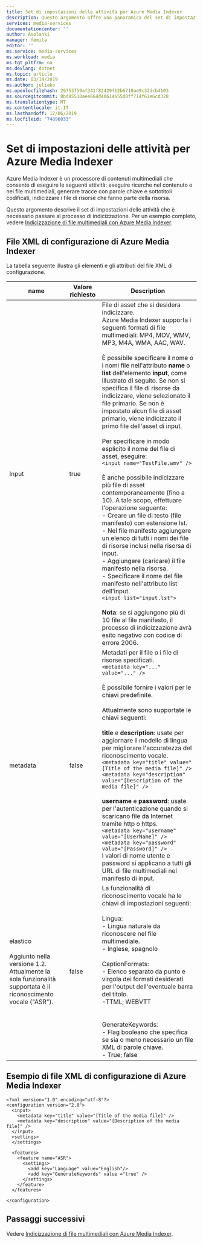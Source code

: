 ```yaml
---
title: Set di impostazioni delle attività per Azure Media Indexer
description: Questo argomento offre una panoramica del set di impostazioni delle attività per servizi multimediali di Azure Media Indexer.
services: media-services
documentationcenter: ''
author: Asolanki
manager: femila
editor: ''
ms.service: media-services
ms.workload: media
ms.tgt_pltfrm: na
ms.devlang: dotnet
ms.topic: article
ms.date: 03/14/2019
ms.author: juliako
ms.openlocfilehash: 29753759af341f82429f12b6710ae9c32dcb4103
ms.sourcegitcommit: 8bd85510aee664d40614655d0ff714f61e6cd328
ms.translationtype: MT
ms.contentlocale: it-IT
ms.lasthandoff: 12/06/2019
ms.locfileid: "74896033"
---
```

# <a name="task-preset-for-azure-media-indexer"></a>Set di impostazioni delle attività per Azure Media Indexer 

Azure Media Indexer è un processore di contenuti multimediali che consente di eseguire le seguenti attività: eseguire ricerche nel contenuto e nei file multimediali, generare tracce con parole chiave e sottotitoli codificati, indicizzare i file di risorse che fanno parte della risorsa.

Questo argomento descrive il set di impostazioni delle attività che è necessario passare al processo di indicizzazione. Per un esempio completo, vedere [Indicizzazione di file multimediali con Azure Media Indexer](media-services-index-content.md).

## <a name="azure-media-indexer-configuration-xml"></a>File XML di configurazione di Azure Media Indexer

La tabella seguente illustra gli elementi e gli attributi del file XML di configurazione.

|name|Valore richiesto|Description|
|---|---|---|
|Input|true|File di asset che si desidera indicizzare.<br/>Azure Media Indexer supporta i seguenti formati di file multimediali: MP4, MOV, WMV, MP3, M4A, WMA, AAC, WAV. <br/><br/>È possibile specificare il nome o i nomi file nell'attributo **name** o **list** dell'elemento **input**, come illustrato di seguito. Se non si specifica il file di risorse da indicizzare, viene selezionato il file primario. Se non è impostato alcun file di asset primario, viene indicizzato il primo file dell'asset di input.<br/><br/>Per specificare in modo esplicito il nome del file di asset, eseguire:<br/>```<input name="TestFile.wmv" />```<br/><br/>È anche possibile indicizzare più file di asset contemporaneamente (fino a 10). A tale scopo, effettuare l'operazione seguente:<br/>- Creare un file di testo (file manifesto) con estensione lst.<br/>- Nel file manifesto aggiungere un elenco di tutti i nomi dei file di risorse inclusi nella risorsa di input.<br/>- Aggiungere (caricare) il file manifesto nella risorsa.<br/>- Specificare il nome del file manifesto nell'attributo list dell'input.<br/>```<input list="input.lst">```<br/><br/>**Nota**: se si aggiungono più di 10 file al file manifesto, il processo di indicizzazione avrà esito negativo con codice di errore 2006.|
|metadata|false|Metadati per il file o i file di risorse specificati.<br/>```<metadata key="..." value="..." />```<br/><br/>È possibile fornire i valori per le chiavi predefinite. <br/><br/>Attualmente sono supportate le chiavi seguenti:<br/><br/>**title** e **description**: usate per aggiornare il modello di lingua per migliorare l'accuratezza del riconoscimento vocale.<br/>```<metadata key="title" value="[Title of the media file]" /><metadata key="description" value="[Description of the media file]" />```<br/><br/>**username** e **password**: usate per l'autenticazione quando si scaricano file da Internet tramite http o https.<br/>```<metadata key="username" value="[UserName]" /><metadata key="password" value="[Password]" />```<br/>I valori di nome utente e password si applicano a tutti gli URL di file multimediali nel manifesto di input.|
|elastico<br/><br/>Aggiunto nella versione 1.2. Attualmente la sola funzionalità supportata è il riconoscimento vocale ("ASR").|false|La funzionalità di riconoscimento vocale ha le chiavi di impostazioni seguenti:<br/><br/>Lingua:<br/>- Lingua naturale da riconoscere nel file multimediale.<br/>- Inglese, spagnolo<br/><br/>CaptionFormats:<br/>- Elenco separato da punto e virgola dei formati desiderati per l'output dell'eventuale barra del titolo.<br/>-TTML; WEBVTT<br/><br/><br/>GenerateKeywords:<br/>- Flag booleano che specifica se sia o meno necessario un file XML di parole chiave.<br/>- True; false|

## <a name="azure-media-indexer-configuration-xml-example"></a>Esempio di file XML di configurazione di Azure Media Indexer

``` 
<?xml version="1.0" encoding="utf-8"?>  
<configuration version="2.0">  
  <input>  
    <metadata key="title" value="[Title of the media file]" />  
    <metadata key="description" value="[Description of the media file]" />  
  </input>  
  <settings>  
  </settings>  
  
  <features>  
    <feature name="ASR">    
      <settings>  
        <add key="Language" value="English"/>  
        <add key="GenerateKeywords" value ="true" />  
      </settings>  
    </feature>  
  </features>  
  
</configuration>  
```
  
## <a name="next-steps"></a>Passaggi successivi

Vedere [Indicizzazione di file multimediali con Azure Media Indexer](media-services-index-content.md).

